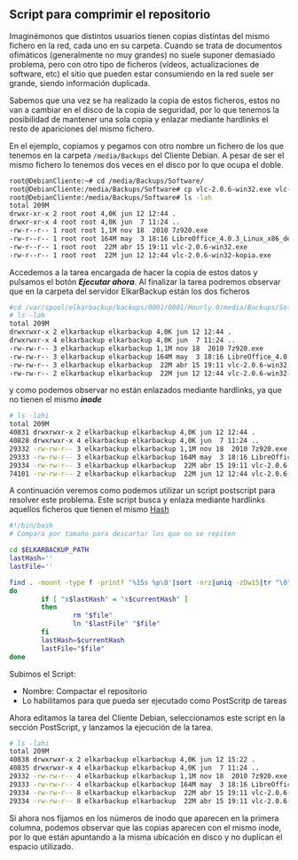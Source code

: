 ## Script para comprimir el repositorio

Imaginémonos que distintos usuarios tienen copias distintas del mismo fichero en la red, cada uno en su carpeta. Cuando se trata de documentos ofimáticos (generalmente no muy grandes) no suele suponer demasiado problema, pero con otro tipo de ficheros (vídeos, actualizaciones de software, etc) el sitio que pueden estar consumiendo en la red suele ser grande, siendo información duplicada.

Sabemos que una vez se ha realizado la copia de estos ficheros, estos no van a cambiar en el disco de la copia de seguridad, por lo que tenemos la posibilidad de mantener una sola copia y enlazar mediante hardlinks el resto de apariciones del mismo fichero.

En el ejemplo, copiamos y pegamos con otro nombre un fichero de los que tenemos en la carpeta `/media/Backups` del Cliente Debian. A pesar de ser el mismo fichero lo tenemos dos veces en el disco por lo que ocupa el doble.

```bash
root@DebianCliente:~# cd /media/Backups/Software/
root@DebianCliente:/media/Backups/Software# cp vlc-2.0.6-win32.exe vlc-2.0.6-win32-kopia.exe
root@DebianCliente:/media/Backups/Software# ls -lah
total 209M
drwxr-xr-x 2 root root 4,0K jun 12 12:44 .
drwxr-xr-x 4 root root 4,0K jun  7 11:24 ..
-rw-r--r-- 1 root root 1,1M nov 18  2010 7z920.exe
-rw-r--r-- 1 root root 164M may  3 18:16 LibreOffice_4.0.3_Linux_x86_deb.tar.gz
-rw-r--r-- 1 root root  22M abr 15 19:11 vlc-2.0.6-win32.exe
-rw-r--r-- 1 root root  22M jun 12 12:44 vlc-2.0.6-win32-kopia.exe
```


Accedemos a la tarea encargada de hacer la copia de estos datos y pulsamos el botón ***Ejecutar ahora***. Al finalizar la tarea podremos observar que en la carpeta del servidor ElkarBackup están los dos ficheros

```bash
#cd /var/spool/elkarbackup/backups/0001/0001/Hourly.0/media/Backups/Software/
# ls -lah
total 209M
drwxrwxr-x 2 elkarbackup elkarbackup 4,0K jun 12 12:44 .
drwxrwxr-x 4 elkarbackup elkarbackup 4,0K jun  7 11:24 ..
-rw-rw-r-- 3 elkarbackup elkarbackup 1,1M nov 18  2010 7z920.exe
-rw-rw-r-- 3 elkarbackup elkarbackup 164M may  3 18:16 LibreOffice_4.0.3_Linux_x86_deb.tar.gz
-rw-rw-r-- 3 elkarbackup elkarbackup  22M abr 15 19:11 vlc-2.0.6-win32.exe
-rw-rw-r-- 2 elkarbackup elkarbackup  22M jun 12 12:44 vlc-2.0.6-win32-kopia.exe
```


y como podemos observar no están enlazados mediante hardlinks, ya que no tienen el mismo ***inode***

```bash
# ls -lahi
total 209M
40831 drwxrwxr-x 2 elkarbackup elkarbackup 4,0K jun 12 12:44 .
40828 drwxrwxr-x 4 elkarbackup elkarbackup 4,0K jun  7 11:24 ..
29332 -rw-rw-r-- 3 elkarbackup elkarbackup 1,1M nov 18  2010 7z920.exe
29333 -rw-rw-r-- 3 elkarbackup elkarbackup 164M may  3 18:16 LibreOffice_4.0.3_Linux_x86_deb.tar.gz
29334 -rw-rw-r-- 3 elkarbackup elkarbackup  22M abr 15 19:11 vlc-2.0.6-win32.exe
74101 -rw-rw-r-- 2 elkarbackup elkarbackup  22M jun 12 12:44 vlc-2.0.6-win32-kopia.exe
```


A continuación veremos como podemos utilizar un script postscript para resolver este problema.
Este script busca y enlaza mediante hardlinks aquellos ficheros que tienen el mismo [Hash](https://es.wikipedia.org/wiki/Función_hash)

```bash
#!/bin/bash
# Compara por tamaño para descartar los que no se repiten

cd $ELKARBACKUP_PATH
lastHash=''
lastFile=''

find . -mount -type f -printf '%15s %p\0'|sort -nrz|uniq -zDw15|tr "\0" "\n"|cut -b17- |tr "\n" "\0"|xargs$
do
        if [ "x$lastHash" = "x$currentHash" ]
        then
                rm "$file"
                ln "$lastFile" "$file"
        fi
        lastHash=$currentHash
        lastFile="$file"
done
```


Subimos el Script:
- Nombre: Compactar el repositorio
- Lo habilitamos para que pueda ser ejecutado como PostScritp de tareas

Ahora editamos la tarea del Cliente Debian, seleccionamos este script en la sección PostScript, y lanzamos la ejecución de la tarea.

```bash
# ls -lahi
total 209M
40838 drwxrwxr-x 2 elkarbackup elkarbackup 4,0K jun 12 15:22 .
40835 drwxrwxr-x 4 elkarbackup elkarbackup 4,0K jun  7 11:24 ..
29332 -rw-rw-r-- 4 elkarbackup elkarbackup 1,1M nov 18  2010 7z920.exe
29333 -rw-rw-r-- 4 elkarbackup elkarbackup 164M may  3 18:16 LibreOffice_4.0.3_Linux_x86_deb.tar.gz
29334 -rw-rw-r-- 8 elkarbackup elkarbackup  22M abr 15 19:11 vlc-2.0.6-win32.exe
29334 -rw-rw-r-- 8 elkarbackup elkarbackup  22M abr 15 19:11 vlc-2.0.6-win32-kopia.exe
```


Si ahora nos fijamos en los números de inodo que aparecen en la primera columna, podemos observar que las copias aparecen con el mismo inode, por lo que están apuntando a la misma ubicación en disco y no duplican el espacio utilizado.


